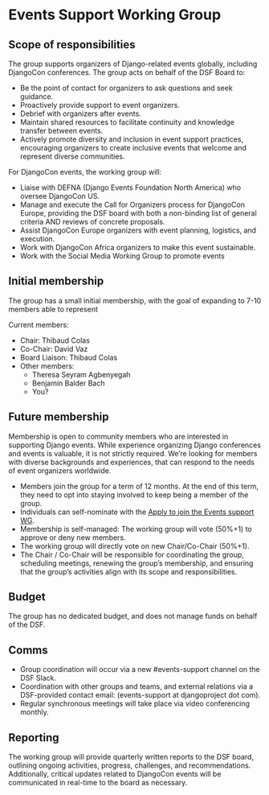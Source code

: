 # Events Support Working Group

## Scope of responsibilities

The group supports organizers of Django-related events globally, including DjangoCon conferences. The group acts on behalf of the DSF Board to:

- Be the point of contact for organizers to ask questions and seek guidance.
- Proactively provide support to event organizers.
- Debrief with organizers after events.
- Maintain shared resources to facilitate continuity and knowledge transfer between events.
- Actively promote diversity and inclusion in event support practices, encouraging organizers to create inclusive events that welcome and represent diverse communities.

For DjangoCon events, the working group will:

- Liaise with DEFNA (Django Events Foundation North America) who oversee DjangoCon US.
- Manage and execute the Call for Organizers process for DjangoCon Europe, providing the DSF board with both a non-binding list of general criteria AND reviews of concrete proposals.
- Assist DjangoCon Europe organizers with event planning, logistics, and execution.
- Work with DjangoCon Africa organizers to make this event sustainable.
- Work with the Social Media Working Group to promote events

## Initial membership

The group has a small initial membership, with the goal of expanding to 7-10 members able to represent

Current members:

<!-- Keep in sync with https://www.djangoproject.com/admin/members/team/10/change/ -->

- Chair: Thibaud Colas
- Co-Chair: David Vaz
- Board Liaison: Thibaud Colas
- Other members:
  - Theresa Seyram Agbenyegah
  - Benjamin Balder Bach
  - You?

## Future membership

Membership is open to community members who are interested in supporting Django events. While experience organizing Django conferences and events is valuable, it is not strictly required. We’re looking for members with diverse backgrounds and experiences, that can respond to the needs of event organizers worldwide.

- Members join the group for a term of 12 months. At the end of this term, they need to opt into staying involved to keep being a member of the group.
- Individuals can self-nominate with the [Apply to join the Events support WG](https://docs.google.com/forms/d/e/1FAIpQLSeq_kbsnvvTW2Tkk1cUsCOk3CJNoBbT7HANM6ZUo8t38PieLQ/viewform?usp=dialog).
- Membership is self-managed: The working group will vote (50%+1) to approve or deny new members.
- The working group will directly vote on new Chair/Co-Chair (50%+1).
- The Chair / Co-Chair will be responsible for coordinating the group, scheduling meetings, renewing the group’s membership, and ensuring that the group’s activities align with its scope and responsibilities.

## Budget

The group has no dedicated budget, and does not manage funds on behalf of the DSF.

## Comms

- Group coordination will occur via a new #events-support channel on the DSF Slack.
- Coordination with other groups and teams, and external relations via a DSF-provided contact email: (events-support at djangoproject dot com).
- Regular synchronous meetings will take place via video conferencing monthly.

## Reporting

The working group will provide quarterly written reports to the DSF board, outlining ongoing activities, progress, challenges, and recommendations. Additionally, critical updates related to DjangoCon events will be communicated in real-time to the board as necessary.
